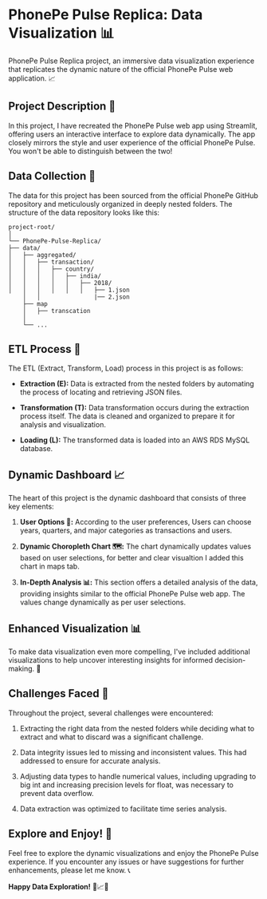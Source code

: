 # PhonePe Pulse Replica: Data Visualization 📊

PhonePe Pulse Replica project, an immersive data visualization experience that replicates the dynamic nature of the official PhonePe Pulse web application. 📈

## Project Description 🚀

In this project, I have recreated the PhonePe Pulse web app using Streamlit, offering users an interactive interface to explore data dynamically. The app closely mirrors the style and user experience of the official PhonePe Pulse. You won't be able to distinguish between the two!

## Data Collection 📂

The data for this project has been sourced from the official PhonePe GitHub repository and meticulously organized in deeply nested folders. The structure of the data repository looks like this:

```
project-root/
│
└── PhonePe-Pulse-Replica/
├── data/
│   ├── aggregated/
│   │   ├── transaction/
│   │   │   ├── country/
│   │   │   │   ├── india/
│   │   │   │   │   ├── 2018/
│   │   │   │   │   │   ├── 1.json
    │   │               |── 2.json
    ├── map 
    │   ├── transcation
    │
    └── ...
```

## ETL Process 🔄

The ETL (Extract, Transform, Load) process in this project is as follows:

- **Extraction (E):** Data is extracted from the nested folders by automating the process of locating and retrieving JSON files.

- **Transformation (T):** Data transformation occurs during the extraction process itself. The data is cleaned and organized to prepare it for analysis and visualization.

- **Loading (L):** The transformed data is loaded into an AWS RDS MySQL database.

## Dynamic Dashboard 📈

The heart of this project is the dynamic dashboard that consists of three key elements:

1. **User Options 🧐:** According to the user preferences, Users can choose years, quarters, and major categories as transactions and users.

2. **Dynamic Choropleth Chart 🗺️:** The chart dynamically updates values based on user selections, for better and clear visualtion I added this chart in maps tab.

3. **In-Depth Analysis 📊:** This section offers a detailed analysis of the data, providing insights similar to the official PhonePe Pulse web app. The values change dynamically as per user selections.

## Enhanced Visualization 📊

To make data visualization even more compelling, I've included additional visualizations to help uncover interesting insights for informed decision-making. 📌

## Challenges Faced 🤔

Throughout the project, several challenges were encountered:

1. Extracting the right data from the nested folders while deciding what to extract and what to discard was a significant challenge.

2. Data integrity issues led to missing and inconsistent values. This had addressed to ensure for accurate analysis.

3. Adjusting data types to handle numerical values, including upgrading to big int and increasing precision levels for float, was necessary to prevent data overflow.

4. Data extraction was optimized to facilitate time series analysis.

## Explore and Enjoy! 🚀

Feel free to explore the dynamic visualizations and enjoy the PhonePe Pulse experience. If you encounter any issues or have suggestions for further enhancements, please let me know. 📞

**Happy Data Exploration!** 🎉📈🌟